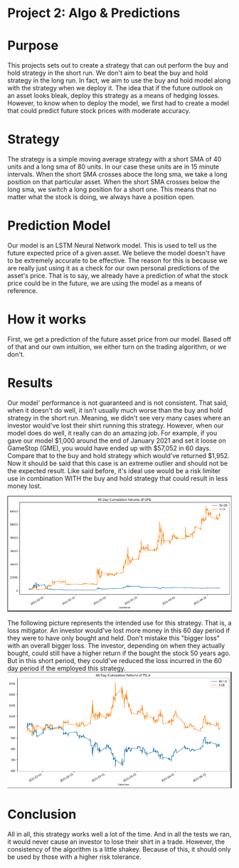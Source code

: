 # Project 2: Algo & Predictions

# Purpose

This projects sets out to create a strategy that can out perform the buy and hold strategy in the short run. We don't aim to beat the buy and hold strategy in the long run. In fact, we aim to use the buy and hold model along with the strategy when we deploy it. The idea that if the future outlook on an asset looks bleak, deploy this strategy as a means of hedging losses. However, to know when to deploy the model, we first had to create a model that could predict future stock prices with moderate accuracy.

# Strategy

The strategy is a simple moving average strategy with a short SMA of 40 units and a long sma of 80 units. In our case these units are in 15 minute intervals. When the short SMA crosses aboce the long sma, we take a long position on that particular asset. When the short SMA crosses below the long sma, we switch a long position for a short one. This means that no matter what the stock is doing, we always have a position open.

# Prediction Model

Our model is an LSTM Neural Network model. This is used to tell us the future expected price of a given asset. We believe the model doesn't have to be extremely accurate to be effective. The reason for this is because we are really just using it as a check for our own personal predictions of the asset's price. That is to say, we already have a prediction of what the stock price could be in the future, we are using the model as a means of reference.

# How it works

First, we get a prediction of the future asset price from our model. Based off of that and our own intuition, we either turn on the trading algorithm, or we don't.

# Results

Our model' performance is not guaranteed and is not consistent. That said, when it doesn't do well, it isn't usually much worse than the buy and hold strategy in the short run. Meaning, we didn't see very many cases where an investor would've lost their shirt running this strategy. However, when our model does do well, it really can do an amazing job. For example, if you gave our model $1,000 around the end of January 2021 and set it loose on GameStop (GME), you would have ended up with $57,052 in 60 days. Compare that to the buy and hold strategy which would've returned $1,952. Now it should be said that this case is an extreme outlier and should not be the expected result. Like said before, it's ideal use would be a risk limiter use in combination WITH the buy and hold strategy that could result in less money lost.

![GME Cumulative Returns](IMGS/GME_Cumulative_returns.png)

The following picture represents the intended use for this strategy. That is, a loss mitigator. An investor would've lost more money in this 60 day period if they were to have only bought and held. Don't mistake this "bigger loss" with an overall bigger loss. The investor, depending on when they actually bought, could still have a higher return if the bought the stock 50 years ago. But in this short period, they could've reduced the loss incurred in the 60 day period if the employed this strategy.
![Expected Outcome](IMGS/TSLA_expected_outcome.png)

# Conclusion

All in all, this strategy works well a lot of the time. And in all the tests we ran, it would never cause an investor to lose their shirt in a trade. However, the consistency of the algorithm is a little shakey. Because of this, it should only be used by those with a higher risk tolerance.
